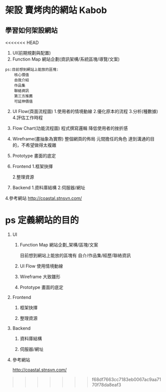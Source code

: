 # 架設 賣烤肉的網站 Kabob 

## 學習如何架設網站

<<<<<<< HEAD
1. UI(前期規劃與配置)
  1. Function Map
    網站企劃(資訊架構/系統區塊/導覽/文案)

    ps:目前想到網站上能放的區塊:
        核心價值
        自我介紹
        作品集
        聯絡資訊
        第三方推薦
        可延伸價值
  
  2. UI Flow(頁面流程圖)
    1.使用者的情境動線
    2.優化原本的流程
    3.分析(種數據)
    4.評估工作時程

  3. Flow Chart(功能流程圖)
    程式撰寫邏輯
    降低使用者的挫折感

    

  4. Wireframe(畫抽象為實際)
    整個網頁的佈局
    元間擔任的角色
    達到溝通的目的，不希望做得太複雜

  5. Prototype 
    畫面的底定

2. Frontend
    1.框架抉擇

    2.整理資源

3. Backend
    1.資料庫結構
    2.伺服器/網址

4.參考網站
http://coastal.stnsvn.com/


ps 定義網站的目的
=======
1. UI

    1. Function Map
      網站企劃_架構/區塊/文案

          目前想到網站上能放的區塊有
          自介/作品集/經歷/聯絡資訊

    2. UI Flow
      使用情境動線

    3. Wireframe
       大致雛形

    4. Prototype 
        畫面的底定

2. Frontend

    1. 框架抉擇

    2. 整理資源

3. Backend
    1. 資料庫結構

    2. 伺服器/網址

4. 參考網站

    http://coastal.stnsvn.com/
>>>>>>> f68df7663cc7183eb0067ac9aa7170f78da8eaf3
